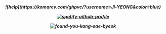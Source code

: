 <h5 align="center">
![help](https://komarev.com/ghpvc/?username=Jl-YEONG&color=blue)
  
[![spotify-github-profile](https://spotify-github-profile.kittinanx.com/api/view?uid=hbd4pjgr0xlt9ut8gxd4ofaqa&cover_image=true&theme=novatorem&show_offline=false&background_color=bc1f3a&interchange=false&bar_color=179cbd&bar_color_cover=false)](https://github.com/kittinan/spotify-github-profile)

![found-you-kang-sae-byeok](https://github.com/user-attachments/assets/7c31ecaa-94a9-427a-a045-3a70c5d4d92d)
